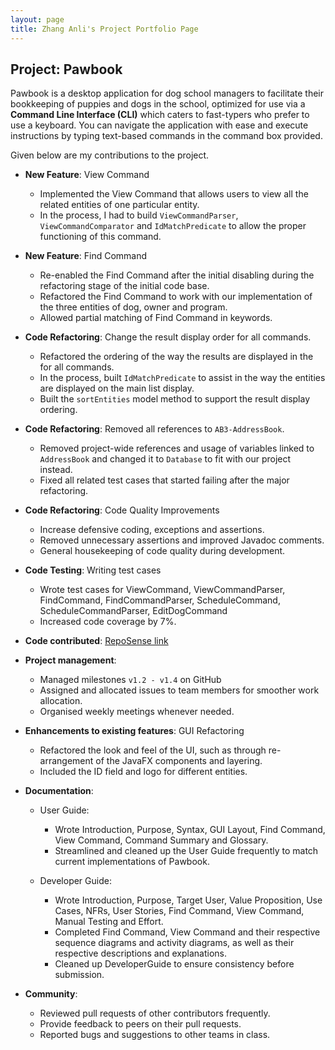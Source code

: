 ```yaml
---
layout: page
title: Zhang Anli's Project Portfolio Page
---
```


## Project: Pawbook

Pawbook is a desktop application for dog school managers to facilitate their bookkeeping of puppies and dogs in the
school, optimized for use via a **Command Line Interface (CLI)** which caters to fast-typers who prefer to use a keyboard.
You can navigate the application with ease and execute instructions by typing text-based commands in the command box provided.

Given below are my contributions to the project. 

* **New Feature**: View Command
  * Implemented the View Command that allows users to view all the related entities of one particular entity. 
  * In the process, I had to build `ViewCommandParser`, `ViewCommandComparator` and `IdMatchPredicate` to allow the proper functioning of this command.

* **New Feature**: Find Command
  * Re-enabled the Find Command after the initial disabling during the refactoring stage of the initial code base.
  * Refactored the Find Command to work with our implementation of the three entities of dog, owner and program.
  * Allowed partial matching of Find Command in keywords. 

* **Code Refactoring**: Change the result display order for all commands.
  * Refactored the ordering of the way the results are displayed in the for all commands.
  * In the process, built `IdMatchPredicate` to assist in the way the entities are displayed on the main list display.
  * Built the `sortEntities` model method to support the result display ordering. 

* **Code Refactoring**: Removed all references to `AB3-AddressBook`. 
  * Removed project-wide references and usage of variables linked to `AddressBook` and changed it to `Database` to fit with our project instead.
  * Fixed all related test cases that started failing after the major refactoring.

* **Code Refactoring**: Code Quality Improvements
  * Increase defensive coding, exceptions and assertions. 
  * Removed unnecessary assertions and improved Javadoc comments.
  * General housekeeping of code quality during development.
  
* **Code Testing**: Writing test cases 
  * Wrote test cases for ViewCommand, ViewCommandParser, FindCommand, FindCommandParser, ScheduleCommand, ScheduleCommandParser, EditDogCommand
  * Increased code coverage by 7%. 
  
* **Code contributed**: [RepoSense link](https://nus-cs2103-ay2021s2.github.io/tp-dashboard/?search=&sort=groupTitle&sortWithin=title&since=2021-02-19&timeframe=commit&mergegroup=&groupSelect=groupByRepos&breakdown=false&tabOpen=true&tabType=authorship&tabAuthor=ZhangAnli&tabRepo=AY2021S2-CS2103T-T10-1%2Ftp%5Bmaster%5D&authorshipIsMergeGroup=false&authorshipFileTypes=docs)

* **Project management**:
    * Managed milestones `v1.2 - v1.4` on GitHub
    * Assigned and allocated issues to team members for smoother work allocation.
    * Organised weekly meetings whenever needed.  

* **Enhancements to existing features**: GUI Refactoring 
  * Refactored the look and feel of the UI, such as through re-arrangement of the JavaFX components and layering.
  * Included the ID field and logo for different entities. 

* **Documentation**:
  * User Guide:
    * Wrote Introduction, Purpose, Syntax, GUI Layout, Find Command, View Command, Command Summary and Glossary.
    * Streamlined and cleaned up the User Guide frequently to match current implementations of Pawbook. 

  * Developer Guide:
    * Wrote Introduction, Purpose, Target User, Value Proposition, Use Cases, NFRs, User Stories, Find Command, View Command, Manual Testing and Effort. 
    * Completed Find Command, View Command and their respective sequence diagrams and activity diagrams, as well as their respective descriptions and explanations. 
    * Cleaned up DeveloperGuide to ensure consistency before submission.  

* **Community**:
  * Reviewed pull requests of other contributors frequently.
  * Provide feedback to peers on their pull requests. 
  * Reported bugs and suggestions to other teams in class.
